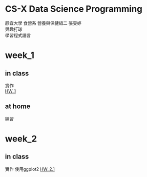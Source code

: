 # CS-X Data Science Programming
靜宜大學 食營系 營養與保健組二 張雯婷  
興趣打球  
學習程式語言  
# week_1  
## in class  
實作  
[HW_1](https://1221cc.github.io/123456/week_1/one_1)
## at home  
練習

# week_2
## in class
實作
使用ggplot2
[HW_2.1](https://1221cc.github.io/123456/week_2/TWO_1)


## 
